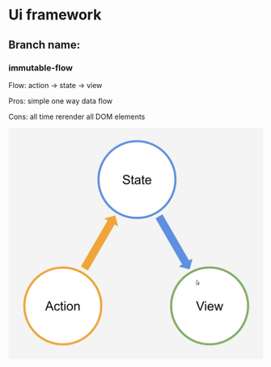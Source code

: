 # Ui framework

## Branch name: 
### immutable-flow

Flow: action -> state -> view

Pros: simple one way data flow

Cons: all time rerender all DOM elements

![immutable-flow](./immutable-flow.png)